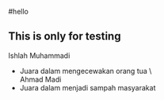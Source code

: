 #hello

## This is only for testing

Ishlah Muhammadi
 - Juara dalam mengecewakan orang tua
\\
\
Ahmad Madi
 - Juara dalam menjadi sampah masyarakat
